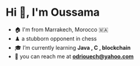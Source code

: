 <h1>Hi 👋, I'm Oussama</h1>

- 🏠 I'm from Marrakech, Morocco 🇲🇦
- ♟️ a stubborn opponent in chess 
- 🎓 I’m currently learning **Java , C , blockchain**
- 📩 you can reach me at **odriouech@yahoo.com**

